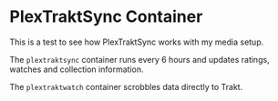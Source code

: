 # PlexTraktSync Container

This is a test to see how PlexTraktSync works with my media setup.

The `plextraktsync` container runs every 6 hours and updates ratings, watches and collection information. 

The `plextraktwatch` container scrobbles data directly to Trakt.